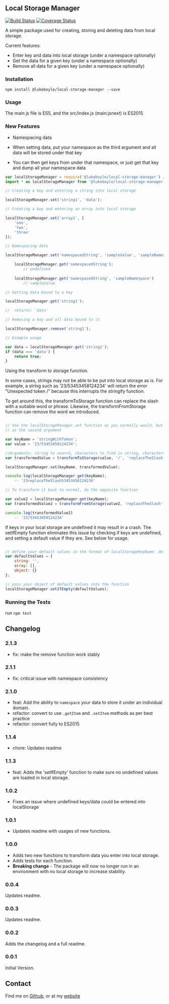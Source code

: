 ## Local Storage Manager

[![Build Status](https://travis-ci.org/3stacks/local-storage-manager.svg?branch=master)](https://travis-ci.org/3stacks/local-storage-manager)
[![Coverage Status](https://coveralls.io/repos/github/3stacks/local-storage-manager/badge.svg?branch=master)](https://coveralls.io/github/3stacks/local-storage-manager?branch=master)

A simple package used for creating, storing and deleting data from local storage.

Current features:
* Enter key and data into local storage (under a namespace optionally)
* Get the data for a given key (under a namespace optionally)
* Remove all data for a given key (under a namespace optionally)

### Installation

`npm install @lukeboyle/local-storage-manager --save`

### Usage

The main js file is ES5, and the src/index.js (main:jsnext) is ES2015

### New Features

- Namespacing data

- When setting data, put your namespace as the third argument and all data 
will be stored under that key
- You can then get keys from under that namespace, or just get that key 
and dump all your namespace data

```javascript
var localStorageManager = require('@lukeboyle/local-storage-manager') // OR
import * as localStorageManager from '@lukeboyle/local-storage-manager';

// Creating a key and entering a string into local storage

localStorageManager.set('string1', 'data');

// Creating a key and entering an array into local storage

localStorageManager.set('array1', [ 
	'one',
	'two',
	'three'
]);

// Namespacing data

localStorageManager.set('namespacedString', 'sampleValue', 'sampleNamespace');

	localStorageManager.get('namespacedString');
		// undefined
	
	localStorageManager.get('namespacedString', 'sampleNamespace')
		// sampleValue

// Getting data bound to a key

localStorageManager.get('string1');

//	returns: 'data'

// Removing a key and all data bound to it

localStorageManager.remove('string1');

// Example usage

var data = localStorageManager.get('string1');
if (data === 'data') {
	return true;
}
```

Using the transform to storage function.

In some cases, strings may not be able to be put into local storage as is. 
For example, a string such as '23/53453458124234' will return the error
"Unexpected token /" because this interrupts the stringify function.

To get around this, the transformToStorage function can replace the slash with a
suitable word or phrase. Likewise, the transformFromStorage function can remove 
the word we introduced.

```javascript

// Use the localStorageManager.set function as you normally would, but use transform 
// as the second argument

var keyName = 'stringWithToken';
var value = '23/53453458124234';

//Arguments: string to search, characters to find in string, characters to replace found string with.
var transformedValue = transformToStorage(value, '/', 'replaceTheSlash');

localStorageManager.set(keyName, transformedValue);

console.log(localStorageManager.get(keyName);
	-- '23replaceTheSlash53453458124234'

// To transform it back to normal, do the opposite function

var value2 = localStorageManager.get(keyName);
var transformedValue2 = transformFromStorage(value2, 'replaceTheSlash', '/');

console.log(transformedValue2)
	-- '23/53453458124234'
```

If keys in your local storage are undefined it may result in a crash. The setIfEmpty function eliminates this issue by 
checking if keys are undefined, and setting a default value if they are. See below for usage.

```javascript

// define your default values in the format of localStorageKeyName: defaultValue
var defaultValues = {
	string: '',
	array: [],
	object: {}
};

// pass your object of default values into the function
localStorageManager.setIfEmpty(defaultValues);

```

### Running the Tests

run `npm test`

## Changelog

### 2.1.3

- fix: make the remove function work stably

### 2.1.1

- fix: critical issue with namespace consistency

### 2.1.0

- feat: Add the ability to `namespace` your data to store it under an individual domain.
- refactor: convert to use `.getItem` and `.setItem` methods as per best practice
- refactor: convert fully to ES2015

### 1.1.4

- chore: Updates readme

### 1.1.3

- feat: Adds the 'setIfEmpty' function to make sure no undefined values are loaded in local storage. 

### 1.0.2

- Fixes an issue where undefined keys/data could be entered into localStorage

### 1.0.1

- Updates readme with usages of new functions.

### 1.0.0

- Adds two new functions to transform data you enter into local storage.
- Adds tests for each function.
- **Breaking change** - The package will now no longer run in an environment with no local storage to increase stability.

### 0.0.4

Updates readme.

### 0.0.3

Updates readme.

### 0.0.2

Adds the changelog and a full readme.

### 0.0.1

Initial Version.

## Contact

Find me on [Github](https://github.com/3stacks/ "Github"),
or at my [website](http://lukeboyle.com "My website")
